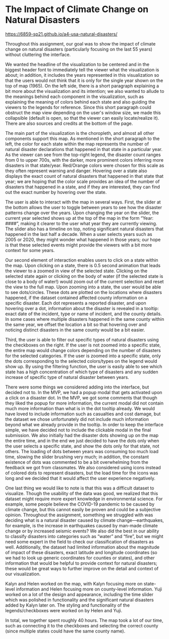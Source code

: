 # The Impact of Climate Change on Natural Disasters

https://6859-sp21.github.io/a4-usa-natural-disasters/

Throughout this assignment, our goal was to show the impact of climate change on natural disasters (particularly focusing on the last 55 years) without cluttering the interface. 

We wanted the headline of the visualization to be centered and in the biggest header font to immediately tell the viewer what the visualization is about; in addition, it includes the years represented in this visualization so that the users would not think that it is only for the single year shown on the top of map (1965). On the left side, there is a short paragraph explaining a bit more about the visualization and its intention; we also wanted to allude to the meanings behind each component in the visualization, such as explaining the meaning of colors behind each state and also guiding the viewers to the legends for reference. Since this short paragraph could obstruct the map view depending on the user's window size, we made this collapsible (default is open, so that the viewer can easily locate/realize it). There are also sources and credits at the bottom of the page. 

The main part of the visualization is the choropleth, and almost all other components support this map. As mentioned in the short paragraph to the left, the color for each state within the map represents the number of natural disaster declarations that happened in that state in a particular year. As the viewer can see from the top-right legend, the disaster count ranges from 0 to upper 700s, with the darker, more prominent colors inferring more disasters in that state/year. Red/Orange colors were chosen for this scale as they often represent warning and danger. Hovering over a state also displays the exact count of natural disasters that happened in that state that year; we are hoping that the color scale provides an idea of the number of disasters that happened in a state, and if they are interested, they can find out the exact number by hovering over the state. 

The user is able to interact with the map in several ways. First, the slider at the bottom allows the user to toggle between years to see how the disaster patterns change over the years. Upon changing the year on the slider, the current year selected shows up at the top of the map in the form “Year: ####”, making it clearer to the user what year they are currently viewing. The slider also has a timeline on top, noting significant natural disasters that happened in the last half a decade. When a user selects years such as 2005 or 2020, they might wonder what happened in those years; our hope is that these selected events might provide the viewers with a bit more context for some years. 

Our second element of interaction enables users to click on a state within the map. Upon clicking on a state, there is 0.5 second animation that leads the viewer to a zoomed in view of the selected state. Clicking on the selected state again or clicking on the body of water (if the selected state is close to a body of water!) would zoom out of the current selection and reset the view to the full map. Upon zooming into a state, the user would be able to see dots/circles. These dots are plotted on the locations where disasters happened, if the dataset contained affected county information on a specific disaster. Each dot represents a reported disaster, and upon hovering over a dot, information about the disaster is revealed in a tooltip: exact date of the incident, type or name of incident, and the county details. In some cases where multiple disasters happened in the same county within the same year, we offset the location a bit so that hovering over and noticing distinct disasters in the same county would be a bit easier. 

Third, the user is able to filter out specific types of natural disasters using the checkboxes on the right. If the user is not zoomed into a specific state, the entire map would change colors depending on the number of disasters for the selected categories. If the user is zoomed into a specific state, only the dots corresponding to the selected colors/types on the legend would show up. By using the filtering function, the user is easily able to see which state has a high concentration of which type of disasters and any sudden increase of specific type of natural disaster between years. 

There were some things we considered adding into the interface, but decided not to. In the MVP, we had a popup modal that gets activated upon a click on a disaster dot. In the MVP, we got some comments that though they liked the popup for more information, the current modal did not contain much more information than what is in the dot tooltip already. We would have loved to include information such as casualties and cost damage, but the dataset we chose unfortunately did not include much information beyond what we already provide in the tooltip. In order to keep the interface simple, we have decided not to include the clickable modal in the final submission. We also initially had the disaster dots showing up on the map the entire time, and in the end we just decided to have the dots only when the user selects a specific state, and show the dots only for that state, not others. The loading of dots between years was consuming too much load time, slowing the slider brushing very much; in addition, the constant existence of dots was commented to be a bit overwhelming from the feedback we got from classmates. We also considered using icons instead of colored dots to represent disasters, but the load time for the icons was long and we decided that it would affect the user experience negatively. 

One last thing we would like to note is that this was a difficult dataset to visualize. Though the usability of the data was good, we realized that this dataset might require more expert knowledge in environmental science. For example, some people believe the COVID-19 pandemic to be caused by climate change, but this cannot easily be proven and could be a subjective opinion. Throughout the assignment, something we struggled with was deciding what is a natural disaster caused by climate change—earthquakes, for example, is the increase in earthquakes caused by man-made climate change or by increased seismic events? We also did the best in our ability to classify disasters into categories such as “water” and “fire”, but we might need some expert in the field to check our classification of disasters as well. Additionally, the dataset had limited information about the magnitude of impact of these disasters, exact latitude and longitude coordinates (so we had to look up generic coordinates for counties or states), and other information that would be helpful to provide context for natural disasters; these would be great ways to further improve on the detail and context of our visualization. 

Kalyn and Helen worked on the map, with Kalyn focusing more on state-level information and Helen focusing more on county-level information. Yuji worked on a lot of the design and appearance, including the time slider which was polished in functionality and the significant natural disasters added by Kalyn later on. The styling and functionality of the legends/checkboxes were worked on by Helen and Yuji. 

In total, we together spent roughly 40 hours. The map took a lot of our time, such as connecting it to the checkboxes and selecting the correct county (since multiple states could have the same county name). 

